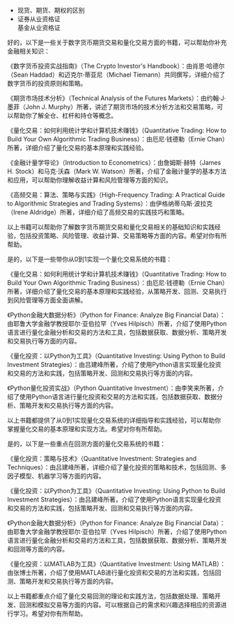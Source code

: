 + 现货、期货、期权的区别
+ 证券从业资格证  
    基金从业资格证

好的，以下是一些关于数字货币期货交易和量化交易方面的书籍，可以帮助你补充金融相关知识：

《数字货币投资实战指南》（The Crypto Investor's Handbook）：由肖恩·哈德尔（Sean Haddad）和迈克尔·蒂亚尼（Michael Tiemann）共同撰写，详细介绍了数字货币的投资原则和策略。

《期货市场技术分析》（Technical Analysis of the Futures Markets）：由约翰·J·墨菲（John J. Murphy）所著，讲述了期货市场的技术分析方法和交易策略，可以帮助你了解全仓、杠杆和持仓等概念。

《量化交易：如何利用统计学和计算机技术赚钱》（Quantitative Trading: How to Build Your Own Algorithmic Trading Business）：由厄尼·钱德勒（Ernie Chan）所著，详细介绍了量化交易的基本原理和实践经验。

《金融计量学导论》（Introduction to Econometrics）：由詹姆斯·赫特（James H. Stock）和马克·沃森（Mark W. Watson）所著，介绍了金融计量学的基本方法和应用，可以帮助你理解收益计算和风险管理等方面的知识。

《高频交易：算法、策略与实践》（High-Frequency Trading: A Practical Guide to Algorithmic Strategies and Trading Systems）：由伊格纳蒂乌斯·波拉克（Irene Aldridge）所著，详细介绍了高频交易的实践技巧和策略。

以上书籍可以帮助你了解数字货币期货交易和量化交易相关的基础知识和实践经验，包括投资策略、风险管理、收益计算、交易策略等方面的内容。希望对你有所帮助。

是的，以下是一些带你从0到1实现一个量化交易系统的书籍：

《量化交易：如何利用统计学和计算机技术赚钱》（Quantitative Trading: How to Build Your Own Algorithmic Trading Business）：由厄尼·钱德勒（Ernie Chan）所著，详细介绍了量化交易的基本原理和实践经验，从策略开发、回测、交易执行到风险管理等方面全面讲解。

《Python金融大数据分析》（Python for Finance: Analyze Big Financial Data）：由耶鲁大学金融学教授耶尔·亚伯拉罕（Yves Hilpisch）所著，介绍了使用Python语言进行量化金融分析和交易的方法和工具，包括数据获取、数据分析、策略开发和交易执行等方面的内容。

《量化投资：以Python为工具》（Quantitative Investing: Using Python to Build Investment Strategies）：由吕建峰所著，介绍了使用Python语言实现量化投资和交易的方法和实践，包括策略开发、回测和交易执行等方面的内容。

《Python量化投资实战》（Python Quantitative Investment）：由李笑来所著，介绍了使用Python语言进行量化投资和交易的方法和实践，包括数据获取、数据分析、策略开发和交易执行等方面的内容。

以上书籍都提供了从0到1实现量化交易系统的详细指导和实践经验，可以帮助你掌握量化交易的基本原理和实现方法。希望对你有所帮助。



是的，以下是一些重点在回测方面的量化交易系统的书籍：

《量化投资：策略与技术》（Quantitative Investment: Strategies and Techniques）：由吕建峰所著，详细介绍了量化投资的策略和技术，包括回测、多因子模型、机器学习等方面的内容。

《量化投资：以Python为工具》（Quantitative Investing: Using Python to Build Investment Strategies）：由吕建峰所著，介绍了使用Python语言实现量化投资和交易的方法和实践，包括策略开发、回测和交易执行等方面的内容。

《Python金融大数据分析》（Python for Finance: Analyze Big Financial Data）：由耶鲁大学金融学教授耶尔·亚伯拉罕（Yves Hilpisch）所著，介绍了使用Python语言进行量化金融分析和交易的方法和工具，包括数据获取、数据分析、策略开发和回测等方面的内容。

《量化投资：以MATLAB为工具》（Quantitative Investment: Using MATLAB）：由张博士所著，介绍了使用MATLAB进行量化投资和交易的方法和实践，包括回测、策略开发和交易执行等方面的内容。

以上书籍都重点介绍了量化交易回测的理论和实践方法，包括数据处理、策略开发、回测和模拟交易等方面的内容。可以根据自己的需求和兴趣选择相应的资源进行学习。希望对你有所帮助。

